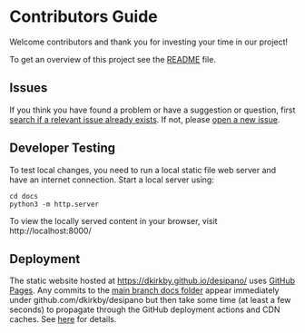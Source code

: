 # Contributors Guide

Welcome contributors and thank you for investing your time in our project!

To get an overview of this project see the [README](README.md) file.

## Issues

If you think you have found a problem or have a suggestion or question, first [search if a relevant issue already exists](https://docs.github.com/en/github/searching-for-information-on-github/searching-on-github/searching-issues-and-pull-requests#search-by-the-title-body-or-comments).  If not, please [open a new issue](https://github.com/dkirkby/desipano/issues/new).

## Developer Testing

To test local changes, you need to run a local static file web server and have an internet connection. Start a local server using:
```
cd docs
python3 -m http.server
```
To view the locally served content in your browser, visit http://localhost:8000/

## Deployment

The static website hosted at https://dkirkby.github.io/desipano/ uses [GitHub Pages](https://pages.github.com/). Any commits to the [main branch docs folder](https://github.com/dkirkby/desipano/tree/main/docs) appear immediately under github.com/dkirkby/desipano but
then take some time (at least a few seconds) to propagate through the GitHub deployment actions and CDN caches.  See [here](https://stackoverflow.com/questions/24851824/how-long-does-it-take-for-github-page-to-show-changes-after-changing-index-html) for details.
